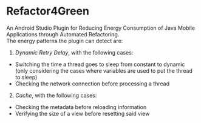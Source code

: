 # Refactor4Green
An Android Studio Plugin for Reducing Energy Consumption of Java Mobile Applications through Automated Refactoring.
<br/> 
The energy patterns the plugin can detect are: <br/>
  1. *Dynamic Retry Delay*, with the following cases:<br/>
   * Switching the time a thread goes to sleep from constant to dynamic (only considering the cases where variables are used to put the thread to sleep)<br/>
   * Checking the network connection before processing a thread <br/>
  2.  *Cache*, with the following cases:<br/>
   * Checking the metadata before reloading information <br/>
   * Verifying the size of a view before resetting said view <br/>
